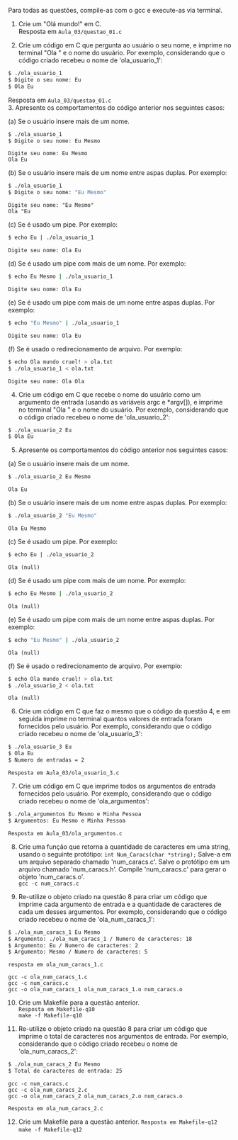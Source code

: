 Para todas as questões, compile-as com o gcc e execute-as via terminal.

1. Crie um "Olá mundo!" em C.  
Resposta em `Aula_03/questao_01.c`

2. Crie um código em C que pergunta ao usuário o seu nome, e imprime no terminal "Ola " e o nome do usuário. Por exemplo, considerando que o código criado recebeu o nome de 'ola_usuario_1':  
```bash
$ ./ola_usuario_1
$ Digite o seu nome: Eu
$ Ola Eu
```  
Resposta em `Aula_03/questao_01.c`  
3. Apresente os comportamentos do código anterior nos seguintes casos:

(a) Se o usuário insere mais de um nome.
```bash
$ ./ola_usuario_1
$ Digite o seu nome: Eu Mesmo
```  
```
Digite seu nome: Eu Mesmo
Ola Eu
```


(b) Se o usuário insere mais de um nome entre aspas duplas. Por exemplo:
```bash
$ ./ola_usuario_1
$ Digite o seu nome: "Eu Mesmo"
```  
```
Digite seu nome: "Eu Mesmo"
Ola "Eu
```

(c) Se é usado um pipe. Por exemplo:
```bash
$ echo Eu | ./ola_usuario_1
```  
```
Digite seu nome: Ola Eu
```

(d) Se é usado um pipe com mais de um nome. Por exemplo:
```bash
$ echo Eu Mesmo | ./ola_usuario_1
```  
```
Digite seu nome: Ola Eu
```

(e) Se é usado um pipe com mais de um nome entre aspas duplas. Por exemplo:
```bash
$ echo "Eu Mesmo" | ./ola_usuario_1
```  
```
Digite seu nome: Ola Eu
```

(f) Se é usado o redirecionamento de arquivo. Por exemplo:
```bash
$ echo Ola mundo cruel! > ola.txt
$ ./ola_usuario_1 < ola.txt
```  
```
Digite seu nome: Ola Ola
```

4. Crie um código em C que recebe o nome do usuário como um argumento de entrada (usando as variáveis argc e *argv[]), e imprime no terminal "Ola " e o nome do usuário. Por exemplo, considerando que o código criado recebeu o nome de 'ola_usuario_2':

```bash
$ ./ola_usuario_2 Eu
$ Ola Eu
```

5. Apresente os comportamentos do código anterior nos seguintes casos:

(a) Se o usuário insere mais de um nome.
```bash
$ ./ola_usuario_2 Eu Mesmo
```  
```
Ola Eu
```

(b) Se o usuário insere mais de um nome entre aspas duplas. Por exemplo:
```bash
$ ./ola_usuario_2 "Eu Mesmo"
```  
```
Ola Eu Mesmo
```

(c) Se é usado um pipe. Por exemplo:
```bash
$ echo Eu | ./ola_usuario_2
```  
```
Ola (null)
```

(d) Se é usado um pipe com mais de um nome. Por exemplo:
```bash
$ echo Eu Mesmo | ./ola_usuario_2
```  
```
Ola (null)
```

(e) Se é usado um pipe com mais de um nome entre aspas duplas. Por exemplo:
```bash
$ echo "Eu Mesmo" | ./ola_usuario_2
```  
```
Ola (null)
```

(f) Se é usado o redirecionamento de arquivo. Por exemplo:
```bash
$ echo Ola mundo cruel! > ola.txt
$ ./ola_usuario_2 < ola.txt
```  
```
Ola (null)
```

6. Crie um código em C que faz o mesmo que o código da questão 4, e em seguida imprime no terminal quantos valores de entrada foram fornecidos pelo usuário. Por exemplo, considerando que o código criado recebeu o nome de 'ola_usuario_3':

```bash
$ ./ola_usuario_3 Eu
$ Ola Eu
$ Numero de entradas = 2
```  
`Resposta em Aula_03/ola_usuario_3.c`

7. Crie um código em C que imprime todos os argumentos de entrada fornecidos pelo usuário. Por exemplo, considerando que o código criado recebeu o nome de 'ola_argumentos':

```bash
$ ./ola_argumentos Eu Mesmo e Minha Pessoa
$ Argumentos: Eu Mesmo e Minha Pessoa
```  
`Resposta em Aula_03/ola_argumentos.c`

8. Crie uma função que retorna a quantidade de caracteres em uma string, usando o seguinte protótipo:
`int Num_Caracs(char *string);` Salve-a em um arquivo separado chamado 'num_caracs.c'. Salve o protótipo em um arquivo chamado 'num_caracs.h'. Compile 'num_caracs.c' para gerar o objeto 'num_caracs.o'.  
`gcc -c num_caracs.c`

9. Re-utilize o objeto criado na questão 8 para criar um código que imprime cada argumento de entrada e a quantidade de caracteres de cada um desses argumentos. Por exemplo, considerando que o código criado recebeu o nome de 'ola_num_caracs_1':

```bash
$ ./ola_num_caracs_1 Eu Mesmo
$ Argumento: ./ola_num_caracs_1 / Numero de caracteres: 18
$ Argumento: Eu / Numero de caracteres: 2
$ Argumento: Mesmo / Numero de caracteres: 5
```  
`resposta em ola_num_caracs_1.c`  
```
gcc -c ola_num_caracs_1.c
gcc -c num_caracs.c
gcc -o ola_num_caracs_1 ola_num_caracs_1.o num_caracs.o
```

10. Crie um Makefile para a questão anterior.  
`Resposta em Makefile-q10`  
`make -f Makefile-q10`


11. Re-utilize o objeto criado na questão 8 para criar um código que imprime o total de caracteres nos argumentos de entrada. Por exemplo, considerando que o código criado recebeu o nome de 'ola_num_caracs_2':

```bash
$ ./ola_num_caracs_2 Eu Mesmo
$ Total de caracteres de entrada: 25
```  
```
gcc -c num_caracs.c
gcc -c ola_num_caracs_2.c
gcc -o ola_num_caracs_2 ola_num_caracs_2.o num_caracs.o
```  
`Resposta em ola_num_caracs_2.c`

12. Crie um Makefile para a questão anterior.
`Resposta em Makefile-q12`
`make -f Makefile-q12`